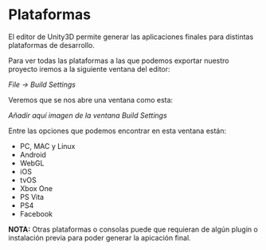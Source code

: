 # Plataformas

El editor de Unity3D permite generar las aplicaciones finales para distintas plataformas de desarrollo.

Para ver todas las plataformas a las que podemos exportar nuestro proyecto iremos a la siguiente ventana del editor:

_File -> Build Settings_

Veremos que se nos abre una ventana como esta:

*Añadir aquí imagen de la ventana Build Settings*

Entre las opciones que podemos encontrar en esta ventana están:

* PC, MAC y Linux
* Android
* WebGL
* iOS
* tvOS
* Xbox One
* PS Vita
* PS4
* Facebook

**NOTA:** Otras plataformas o consolas puede que requieran de algún plugin o instalación previa para poder generar la apicación final.
